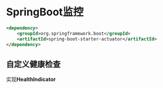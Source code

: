 # SpringBoot监控

```xml
<dependency>
    <groupId>org.springframework.boot</groupId>
    <artifactId>spring-boot-starter-actuator</artifactId>
</dependency>
```



## 自定义健康检查

实现**HealthIndicator**

